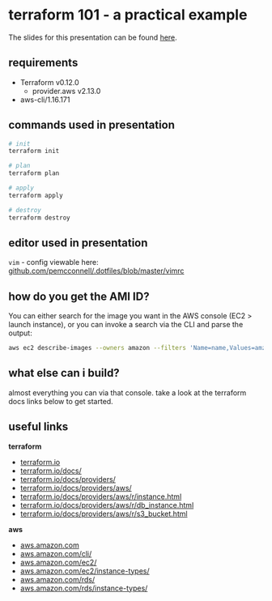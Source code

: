 terraform 101 - a practical example
===================================

The slides for this presentation can be found [here](https://docs.google.com/presentation/d/11v8uGEm4YsSpX6TM5BkVHZr0xWUDH8q1xIoR_CJJ4NI/edit?usp=sharing).

requirements
------------

 - Terraform v0.12.0
   - provider.aws v2.13.0
 - aws-cli/1.16.171

commands used in presentation
-----------------------------

```bash
# init
terraform init

# plan
terraform plan

# apply
terraform apply

# destroy
terraform destroy
```

editor used in presentation
---------------------------

`vim` - config viewable here: [github.com/pemcconnell/.dotfiles/blob/master/vimrc](https://github.com/pemcconnell/.dotfiles/blob/master/vimrc)

how do you get the AMI ID?
--------------------------

You can either search for the image you want in the AWS console (EC2 > launch instance), or you can invoke a search via the CLI and parse the output:

```bash
aws ec2 describe-images --owners amazon --filters 'Name=name,Values=amzn2-ami-hvm-2.0.????????-x86_64-gp2' 'Name=state,Values=available' --output json --region eu-west-1 | jq -r '.Images | sort_by(.CreationDate) | last(.[]).ImageId'
```

what else can i build?
----------------------

almost everything you can via that console. take a look at the terraform docs links below to get started.

useful links
------------

**terraform**

 - [terraform.io](https://www.terraform.io/)
 - [terraform.io/docs/](https://www.terraform.io/docs/index.html)
 - [terraform.io/docs/providers/](https://www.terraform.io/docs/providers/)
 - [terraform.io/docs/providers/aws/](https://www.terraform.io/docs/providers/aws/index.html)
 - [terraform.io/docs/providers/aws/r/instance.html](https://www.terraform.io/docs/providers/aws/r/instance.html)
 - [terraform.io/docs/providers/aws/r/db_instance.html](https://www.terraform.io/docs/providers/aws/r/db_instance.html)
 - [terraform.io/docs/providers/aws/r/s3_bucket.html](https://www.terraform.io/docs/providers/aws/r/s3_bucket.html)

**aws**

 - [aws.amazon.com](https://aws.amazon.com)
 - [aws.amazon.com/cli/](https://aws.amazon.com/cli/)
 - [aws.amazon.com/ec2/](https://aws.amazon.com/ec2/)
 - [aws.amazon.com/ec2/instance-types/](https://aws.amazon.com/ec2/instance-types/)
 - [aws.amazon.com/rds/](https://aws.amazon.com/rds/)
 - [aws.amazon.com/rds/instance-types/](https://aws.amazon.com/rds/instance-types/)
